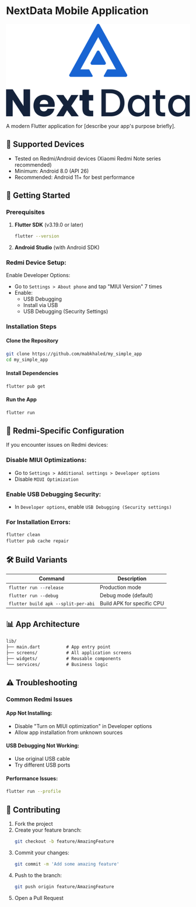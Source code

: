 # NextData Mobile Application

![NextData Logo](assets/images/nextdata-logo.svg)

A modern Flutter application for [describe your app's purpose briefly].

## 📱 Supported Devices
- Tested on Redmi/Android devices (Xiaomi Redmi Note series recommended)
- Minimum: Android 8.0 (API 26)
- Recommended: Android 11+ for best performance

## 🚀 Getting Started

### Prerequisites
1. **Flutter SDK** (v3.19.0 or later)
   ```bash
   flutter --version
   ```
2. **Android Studio** (with Android SDK)

### Redmi Device Setup:

Enable Developer Options:
- Go to `Settings > About phone` and tap "MIUI Version" 7 times
- Enable:
  - USB Debugging
  - Install via USB
  - USB Debugging (Security Settings)

### Installation Steps

#### Clone the Repository
```bash
git clone https://github.com/mabkhaled/my_simple_app
cd my_simple_app
```

#### Install Dependencies
```bash
flutter pub get
```

#### Run the App
```bash
flutter run
```

## 🔧 Redmi-Specific Configuration

If you encounter issues on Redmi devices:

### Disable MIUI Optimizations:
- Go to `Settings > Additional settings > Developer options`
- Disable `MIUI Optimization`

### Enable USB Debugging Security:
- In `Developer options`, enable `USB Debugging (Security settings)`

### For Installation Errors:
```bash
flutter clean
flutter pub cache repair
```

## 🛠 Build Variants

| Command | Description |
|---------|-------------|
| `flutter run --release` | Production mode |
| `flutter run --debug` | Debug mode (default) |
| `flutter build apk --split-per-abi` | Build APK for specific CPU |

## 📊 App Architecture
```
lib/
├── main.dart          # App entry point
├── screens/           # All application screens
├── widgets/           # Reusable components
└── services/          # Business logic
```

## ⚠ Troubleshooting

### Common Redmi Issues
#### App Not Installing:
- Disable "Turn on MIUI optimization" in Developer options
- Allow app installation from unknown sources

#### USB Debugging Not Working:
- Use original USB cable
- Try different USB ports

#### Performance Issues:
```bash
flutter run --profile
```

## 🤝 Contributing

1. Fork the project
2. Create your feature branch:
   ```bash
   git checkout -b feature/AmazingFeature
   ```
3. Commit your changes:
   ```bash
   git commit -m 'Add some amazing feature'
   ```
4. Push to the branch:
   ```bash
   git push origin feature/AmazingFeature
   ```
5. Open a Pull Request
